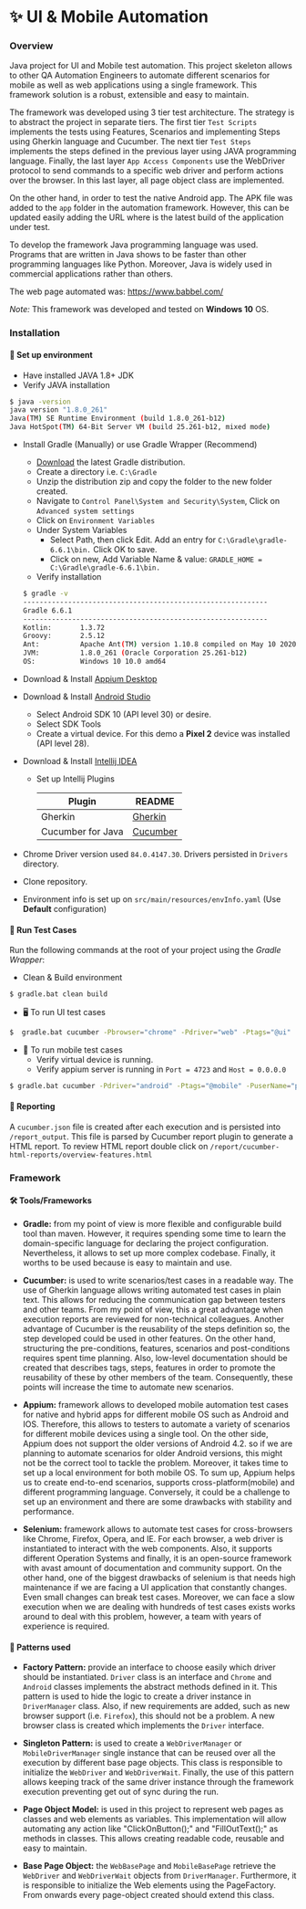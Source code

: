 # ✨ UI & Mobile Automation 
 
### Overview
Java project for UI and Mobile test automation. This project skeleton allows to other QA Automation Engineers to automate different scenarios for mobile as well as web applications using a single framework. This framework solution is a robust, extensible and easy to maintain.

The framework was developed using 3 tier test architecture. The strategy is to abstract the project in separate tiers. The first tier `Test Scripts` implements the tests using Features, Scenarios and implementing Steps using Gherkin language and Cucumber. The next tier `Test Steps` implements the steps defined in the previous layer using JAVA programming language. Finally, the last layer `App Access Components` use the WebDriver protocol to send commands to a specific web driver and perform actions over the browser. In this last layer, all page object class are implemented.

On the other hand, in order to test the native Android app. The APK file was added to the `app` folder in the automation framework. However, this can be updated easily adding the URL where is the latest build of the application under test.

To develop the framework Java programming language was used. Programs that are written in Java shows to be faster than other programming languages like Python. Moreover, Java is widely used in commercial applications rather than others.

The web page automated was: https://www.babbel.com/

*Note:*
This framework was developed and tested on **Windows 10** OS.

### **Installation**
#### 📑 Set up environment
- Have installed JAVA 1.8+ JDK
- Verify JAVA installation
```bash
$ java -version
java version "1.8.0_261"
Java(TM) SE Runtime Environment (build 1.8.0_261-b12)
Java HotSpot(TM) 64-Bit Server VM (build 25.261-b12, mixed mode)
```
- Install Gradle (Manually) or use Gradle Wrapper (Recommend)
  * [Download](https://gradle.org/releases/) the latest Gradle distribution.
  * Create a directory i.e. `C:\Gradle`
  * Unzip the distribution zip and copy the folder to the new folder created.
  * Navigate to `Control Panel\System and Security\System`, Click on `Advanced system settings`
  * Click on `Environment Variables`
  * Under System Variables
       * Select Path, then click Edit. Add an entry for `C:\Gradle\gradle-6.6.1\bin.` Click OK to save.
       * Click on new, Add Variable Name & value: `GRADLE_HOME = C:\Gradle\gradle-6.6.1\bin.`
  * Verify installation
  ```bash
  $ gradle -v
  ------------------------------------------------------------
  Gradle 6.6.1
  ------------------------------------------------------------ 
  Kotlin:       1.3.72
  Groovy:       2.5.12
  Ant:          Apache Ant(TM) version 1.10.8 compiled on May 10 2020
  JVM:          1.8.0_261 (Oracle Corporation 25.261-b12)
  OS:           Windows 10 10.0 amd64
  ```
- Download & Install [Appium Desktop](http://appium.io/downloads.html)  
- Download & Install [Android Studio](https://developer.android.com/studio)
    - Select Android SDK 10 (API level 30) or desire.
    - Select SDK Tools
    - Create a virtual device. For this demo a **Pixel 2** device was installed (API level 28).
- Download & Install [Intellij IDEA](https://www.jetbrains.com/idea/download/#section=windows)
    - Set up Intellij Plugins

        | Plugin | README |
        | ------ | ------ |
        | Gherkin| [Gherkin](https://plugins.jetbrains.com/plugin/9164-gherkin) |
        | Cucumber for Java| [Cucumber](https://plugins.jetbrains.com/plugin/7212-cucumber-for-java) |


- Chrome Driver version used ```84.0.4147.30```. Drivers persisted in `Drivers` directory.

- Clone repository.
- Environment info is set up on `src/main/resources/envInfo.yaml` (Use **Default** configuration)
#### 🚀 Run Test Cases
Run the following commands at the root of your project using the *Gradle Wrapper*:

- Clean & Build environment

```sh
$ gradle.bat clean build
```

- 🖥️ To run UI test cases
```sh
$  gradle.bat cucumber -Pbrowser="chrome" -Pdriver="web" -Ptags="@ui"
```

- 📱 To run mobile test cases
  * Verify virtual device is running.
  * Verify appium server is running in `Port = 4723` and `Host = 0.0.0.0`
```sh
$ gradle.bat cucumber -Pdriver="android" -Ptags="@mobile" -PuserName="percival@gmail.com" -Ppassword="123456"

```

#### 📝 Reporting
A `cucumber.json` file is created after each execution and is persisted into `/report_output`. 
This file is parsed by Cucumber report plugin to generate a HTML report. To review HTML report double click on `/report/cucumber-html-reports/overview-features.html` 

### Framework

#### 🛠️ Tools/Frameworks
- **Gradle:** from my point of view is more flexible and configurable build tool than maven. However, it requires spending some time to learn the domain-specific language for declaring the project configuration. Nevertheless, it allows to set up more complex codebase. Finally, it worths to be used because is easy to maintain and use.

- **Cucumber:** is used to write scenarios/test cases in a readable way. The use of Gherkin language allows writing automated test cases in plain text. This allows for reducing the communication gap between testers and other teams. From my point of view, this a great advantage when execution reports are reviewed for non-technical colleagues. Another advantage of Cucumber is the reusability of the steps definition so, the step developed could be used in other features. On the other hand, structuring the pre-conditions, features, scenarios and post-conditions requires spent time planning. Also, low-level documentation should be created that describes tags, steps, features in order to promote the reusability of these by other members of the team. Consequently, these points will increase the time to automate new scenarios.

- **Appium:** framework allows to developed mobile automation test cases for native and hybrid apps for different mobile OS such as Android and IOS. Therefore, this allows to testers to automate a variety of scenarios for different mobile devices using a single tool. On the other side, Appium does not support the older versions of Android 4.2. so if we are planning to automate scenarios for older Android versions,  this might not be the correct tool to tackle the problem. Moreover, it takes time to set up a local environment for both mobile OS. To sum up, Appium helps us to create end-to-end scenarios, supports cross-platform(mobile) and different programming language. Conversely, it could be a challenge to set up an environment and there are some drawbacks with stability and performance.

- **Selenium:** framework allows to automate test cases for cross-browsers like Chrome, Firefox, Opera, and IE. For each browser, a web driver is instantiated to interact with the web components. Also, it supports different Operation Systems and finally, it is an open-source framework with avast amount of documentation and community support. On the other hand, one of the biggest drawbacks of selenium is that needs high maintenance if we are facing a UI application that constantly changes. Even small changes can break test cases. Moreover, we can face a slow execution when we are dealing with hundreds of test cases exists works around to deal with this problem, however, a team with years of experience is required.


#### 🧬 Patterns used
- **Factory Pattern:** provide an interface to choose easily which driver should be instantiated. `Driver` class is an interface and `Chrome` and `Android` classes implements the abstract methods defined in it. This pattern is used to hide the logic to create a driver instance in `DriverManager` class. Also, if new requirements are added, such as new browser support (i.e. `Firefox`), this should not be a problem. A new browser class is created which implements the `Driver` interface.

- **Singleton Pattern:** is used to create a `WebDriverManager` or `MobileDriverManager` single instance that can be reused over all the execution by different base page objects. This class is responsible to initialize the `WebDriver` and `WebDriverWait`. Finally, the use of this pattern allows keeping track of the same driver instance through the framework execution preventing get out of sync during the run.

- **Page Object Model:** is used in this project to represent web pages as classes and web elements as variables. This implementation will allow automating any action like "ClickOnButton();" and  "FillOutText();"  as methods in classes. This allows creating readable code, reusable and easy to maintain.

- **Base Page Object:** the `WebBasePage` and `MobileBasePage` retrieve the `WebDriver` and `WebDriverWait` objects from `DriverManager`. Furthermore, it is responsible to initialize the Web elements using the PageFactory. From onwards every page-object created should extend this class. 

